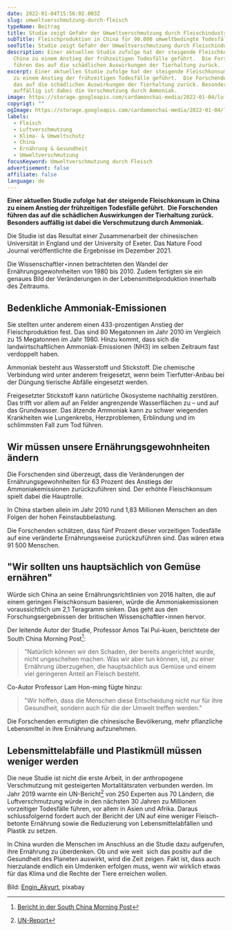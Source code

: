 ```yaml
---
date: 2022-01-04T15:56:02.003Z
slug: umweltverschmutzung-durch-fleisch
typeName: Beitrag
title: Studie zeigt Gefahr der Umweltverschmutzung durch Fleischindustrie
subTitle: Fleischproduktion in China für 90.000 umweltbedingte Todesfälle verantwortlich
seoTitle: Studie zeigt Gefahr der Umweltverschmutzung durch Fleischindustrie
description: Einer aktuellen Studie zufolge hat der steigende Fleischkonsum in
  China zu einem Anstieg der frühzeitigen Todesfälle geführt.  Die Forschenden
  führen das auf die schädlichen Auswirkungen der Tierhaltung zurück.
excerpt: Einer aktuellen Studie zufolge hat der steigende Fleischkonsum in China
  zu einem Anstieg der frühzeitigen Todesfälle geführt.  Die Forschenden führen
  das auf die schädlichen Auswirkungen der Tierhaltung zurück. Besonders
  auffällig ist dabei die Verschmutzung durch Ammoniak.
image: https://storage.googleapis.com/cardamonchai-media/2022-01-04/luftverschmutzung-jpg-imagine-181818_2c2a29_1024_768/640.webp
copyrigt: ""
ogImage: https://storage.googleapis.com/cardamonchai-media/2022-01-04/luftverschmutzung-fb-png-imagine-181818_282726_1200_628/640.webp
labels:
  - Fleisch
  - Luftverschmutzung
  - Klima- & Umweltschutz
  - China
  - Ernährung & Gesundheit
  - Umweltverschmutzung
focusKeyword: Umweltverschmutzung durch Fleisch
advertisement: false
affiliate: false
language: de
---
```

**Einer aktuellen Studie zufolge hat der steigende Fleischkonsum in China zu einem Anstieg der frühzeitigen Todesfälle geführt.  Die Forschenden führen das auf die schädlichen Auswirkungen der Tierhaltung zurück. Besonders auffällig ist dabei die Verschmutzung durch Ammoniak.**

Die Studie ist das Resultat einer Zusammenarbeit der chinesischen Universität in England und der University of Exeter. Das Nature Food Journal veröffentlichte die Ergebnisse im Dezember 2021.

Die Wissenschaftler⋆innen betrachteten den Wandel der Ernährungsgewohnheiten von 1980 bis 2010. Zudem fertigten sie ein genaues Bild der Veränderungen in der Lebensmittelproduktion innerhalb des Zeitraums.

## Bedenkliche Ammoniak-Emissionen

Sie stellten unter anderem einen 433-prozentigen Anstieg der Fleischproduktion fest. Das sind 80 Megatonnen im Jahr 2010 im Vergleich zu 15 Megatonnen im Jahr 1980. Hinzu kommt, dass sich die landwirtschaftlichen Ammoniak-Emissionen (NH3) im selben Zeitraum fast verdoppelt haben.

Ammoniak besteht aus Wasserstoff und Stickstoff. Die chemische Verbindung wird unter anderem freigesetzt, wenn beim Tierfutter-Anbau bei der Düngung tierische Abfälle eingesetzt werden.

Freigesetzter Stickstoff kann natürliche Ökosysteme nachhaltig zerstören. Das trifft vor allem auf an Felder angrenzende Wasserflächen zu – und auf das Grundwasser. Das ätzende Ammoniak kann zu schwer wiegenden Krankheiten wie Lungenkrebs, Herzproblemen, Erblindung und im schlimmsten Fall zum Tod führen.

## Wir müssen unsere Ernährungsgewohnheiten ändern

Die Forschenden sind überzeugt, dass die Veränderungen der Ernährungsgewohnheiten für 63 Prozent des Anstiegs der Ammoniakemissionen zurückzuführen sind. Der erhöhte Fleischkonsum spielt dabei die Hauptrolle.

In China starben allein im Jahr 2010 rund 1,83 Millionen Menschen an den Folgen der hohen Feinstaubbelastung.

Die Forschenden schätzen, dass fünf Prozent dieser vorzeitigen Todesfälle auf eine veränderte Ernährungsweise zurückzuführen sind. Das wären etwa 91 500 Menschen.

## "Wir sollten uns hauptsächlich von Gemüse ernähren"

Würde sich China an seine Ernährungsrichtlinien von 2016 halten, die auf einem geringen Fleischkonsum basieren, würde die Ammoniakemissionen voraussichtlich um 2,1 Teragramm sinken. Das geht aus den Forschungsergebnissen der britischen Wissenschaftler⋆innen hervor.

Der leitende Autor der Studie, Professor Amos Tai Pui-kuen, berichtete der South China Morning Post[^1]:

> "Natürlich können wir den Schaden, der bereits angerichtet wurde, nicht ungeschehen machen. Was wir aber tun können, ist, zu einer Ernährung überzugehen, die hauptsächlich aus Gemüse und einem viel geringeren Anteil an Fleisch besteht.

Co-Autor Professor Lam Hon-ming fügte hinzu:

> "Wir hoffen, dass die Menschen diese Entscheidung nicht nur für ihre Gesundheit, sondern auch für die der Umwelt treffen werden."

Die Forschenden ermutigten die chinesische Bevölkerung, mehr pflanzliche Lebensmittel in ihre Ernährung aufzunehmen.

## Lebensmittelabfälle und Plastikmüll müssen weniger werden

Die neue Studie ist nicht die erste Arbeit, in der anthropogene Verschmutzung mit gesteigerten Mortalitätsraten verbunden werden. Im Jahr 2019 warnte ein UN-Bericht[^2] von 250 Experten aus 70 Ländern, die Luftverschmutzung würde in den nächsten 30 Jahren zu Millionen vorzeitiger Todesfälle führen, vor allem in Asien und Afrika. Daraus schlussfolgernd fordert auch der Bericht der UN auf eine weniger Fleisch-betonte Ernährung sowie die Reduzierung von Lebensmittelabfällen und Plastik zu setzen.

In China wurden die Menschen im Anschluss an die Studie dazu aufgerufen, ihre Ernährung zu überdenken. Ob und wie weit  sich das positiv auf die Gesundheit des Planeten auswirkt, wird die Zeit zeigen. Fakt ist, dass auch hierzulande endlich ein Umdenken erfolgen muss, wenn wir wirklich etwas für das Klima und die Rechte der Tiere erreichen wollen.

[^1]: [Bericht in der South China Morning Post](https://www.scmp.com/news/hong-kong/health-environment/article/3161318/eating-less-meat-can-help-reduce-75000-premature)

[^2]: [UN-Report](https://www.unep.org/resources/global-environment-outlook-6?_ga=2.134536561.1634057371.1641228843-1321796382.1641228843)

Bild: [Engin_Akyurt](https://pixabay.com/photos/coronavirus-mask-virus-quarantine-4994026/), pixabay